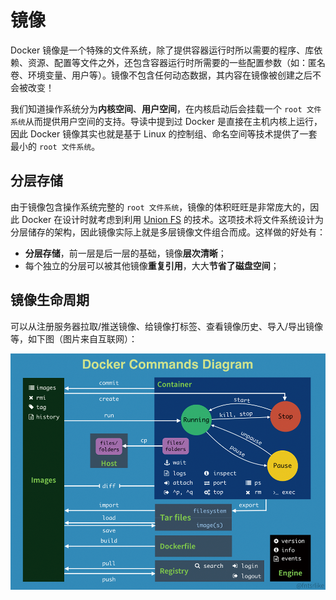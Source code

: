 # 镜像

Docker 镜像是一个特殊的文件系统，除了提供容器运行时所以需要的程序、库依赖、资源、配置等文件之外，还包含容器运行时所需要的一些配置参数（如：匿名卷、环境变量、用户等）。镜像不包含任何动态数据，其内容在镜像被创建之后不会被改变！

我们知道操作系统分为**内核空间**、**用户空间**，在内核启动后会挂载一个 `root 文件系统`从而提供用户空间的支持。导读中提到过 Docker 是直接在主机内核上运行，因此 Docker 镜像其实也就是基于 Linux 的控制组、命名空间等技术提供了一套最小的 `root 文件系统`。

## 分层存储

由于镜像包含操作系统完整的 `root 文件系统`，镜像的体积旺旺是非常庞大的，因此 Docker 在设计时就考虑到利用 [Union FS](https://en.wikipedia.org/wiki/Union_mount) 的技术。这项技术将文件系统设计为分层储存的架构，因此镜像实际上就是多层镜像文件组合而成。这样做的好处有：

* **分层存储**，前一层是后一层的基础，镜像**层次清晰**；
* 每个独立的分层可以被其他镜像**重复引用**，大大**节省了磁盘空间**；

## 镜像生命周期

可以从注册服务器拉取/推送镜像、给镜像打标签、查看镜像历史、导入/导出镜像等，如下图（图片来自互联网）：

![](../.gitbook/assets/image%20%283%29%20%281%29.png)









